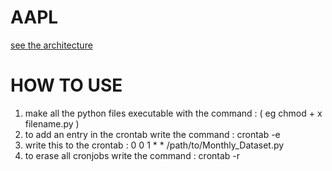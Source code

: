 # AAPL
[see the architecture ](AAPL_Architecture.png)
# HOW TO USE 
1) make all the python files executable with the command : ( eg chmod + x filename.py )
2) to add an entry in the crontab write the command : crontab -e 
3) write this to the crontab :  0 0 1 * * /path/to/Monthly_Dataset.py
4) to erase all cronjobs write the command : crontab -r
